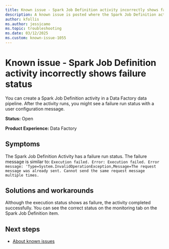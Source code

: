 ```yaml
---
title: Known issue - Spark Job Definition activity incorrectly shows failure status
description: A known issue is posted where the Spark Job Definition activity incorrectly shows failure status.
author: kfollis
ms.author: jessicamo
ms.topic: troubleshooting  
ms.date: 03/12/2025
ms.custom: known-issue-1055
---
```


# Known issue - Spark Job Definition activity incorrectly shows failure status

You can create a Spark Job Definition activity in a Data Factory data pipeline. After the activity runs, you might see a failure run status with a user configuration message.

**Status:** Open

**Product Experience:** Data Factory

## Symptoms

The Spark Job Definition Activity has a failure run status. The failure message is similar to: `Execution failed. Error: Execution failed. Error message: 'Type=System.InvalidOperationException,Message=The request message was already sent. Cannot send the same request message multiple times.`

## Solutions and workarounds

Although the execution status shows as failure, the activity completed successfully. You can see the correct status on the monitoring tab on the Spark Job Definition item.

## Next steps

- [About known issues](https://support.fabric.microsoft.com/known-issues)
